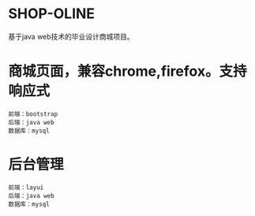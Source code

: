 # SHOP-OLINE
基于java web技术的毕业设计商城项目。

# 商城页面，兼容chrome,firefox。支持响应式
	前端：bootstrap
	后端：java web
	数据库：mysql

# 后台管理
	前端：layui
	后端：java web
	数据库：mysql

